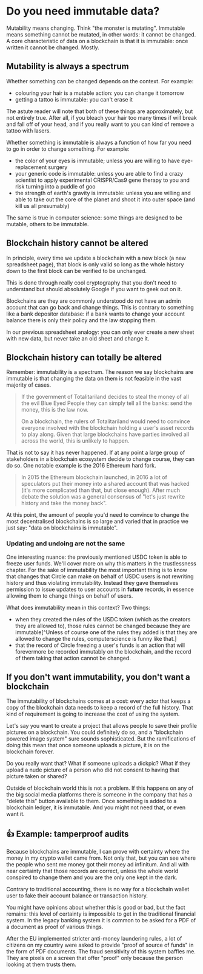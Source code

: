# Do you need immutable data?

Mutability means changing. Think "the monster is mutating". Immutable means something cannot be mutated, in other words: it cannot be changed. A core characteristic of data on a blockchain is that it is immutable: once written it cannot be changed. Mostly.

## Mutability is always a spectrum

Whether something can be changed depends on the context. For example:

- colouring your hair is a mutable action: you can change it tomorrow
- getting a tattoo is immutable: you can't erase it

The astute reader will note that both of these things are approximately, but not entirely true. After all, if you bleach your hair too many times if will break and fall off of your head, and if you really want to you can kind of remove a tattoo with lasers.

Whether something is immutable is always a function of how far you need to go in order to change something. For example:

- the color of your eyes is immutable; unless you are willing to have eye-replacement surgery
- your generic code is immutable: unless you are able to find a crazy scientist to apply experimental CRISPR/Cas9 gene therapy to you and risk turning into a puddle of goo
- the strength of earth's gravity is immutable: unless you are willing and able to take out the core of the planet and shoot it into outer space (and kill us all presumably)

The same is true in computer science: some things are designed to be mutable, others to be immutable.

## Blockchain history cannot be altered

In principle, every time we update a blockchain with a new block (a new spreadsheet page), that block is only valid so long as the whole history down to the first block can be verified to be unchanged.

This is done through really cool cryptography that you don't need to understand but should absolutely Google if you want to geek out on it.

Blockchains are they are commonly understood do not have an admin account that can go back and change things. This is contrary to something like a bank depositor database: if a bank wants to change your account balance there is only their policy and the law stopping them.

In our previous spreadsheet analogy: you can only ever create a new sheet with new data, but never take an old sheet and change it.

## Blockchain history can totally be altered

Remember: immutability is a spectrum. The reason we say blockchains are immutable is that changing the data on them is not feasible in the vast majority of cases.

> If the government of Totalitariland decides to steal the money of all the evil Blue Eyed People they can simply tell all the banks: send the money, this is the law now.
> 
> On a blockchain, the rulers of Totalitariland would need to convince everyone involved with the blockchain holding a user's asset records to play along. Given that large blockchains have parties involved all across the world, this is unlikely to happen.


That is not to say it has never happened. If at any point a large group of stakeholders in a blockchain ecosystem decide to change course, they can do so. One notable example is the 2016 Ethereum hard fork.

> In 2015 the Ethereum blockchain launched, in 2016 a lot of speculators put their money into a shared account that was hacked (it's more complicated than that, but close enough). After much debate the solution was a general consensus of "let's just rewrite history and take the money back".

At this point, the amount of people you'd need to convince to change the most decentralised blockchains is so large and varied that in practice we just say: "data on blockchains is immutable".

### Updating and undoing are not the same

One interesting nuance: the previously mentioned USDC token is able to freeze user funds. We'll cover more on why this matters in the trustlessness chapter. For the sake of immutability the most important thing is to know that changes that Circle can make on behalf of USDC users is not rewriting history and thus violating immutability. Instead they gave themselves permission to issue updates to user accounts in **future** records, in essence allowing them to change things on behalf of users.

What does immutability mean in this context? Two things:

- when they created the rules of the USDC token (which as the creators they are allowed to), those rules cannot be changed because they are immutable[^Unless of course one of the rules they added is that they are allowed to change the rules, computerscience is funny like that.]
- that the record of Circle freezing a user's funds is an action that will forevermore be recorded immutably on the blockchain, and the record of them taking that action cannot be changed.

## If you don't want immutability, you don't want a blockchain

The immutability of blockchains comes at a cost: every actor that keeps a copy of the blockchain data needs to keep a record of the full history. That kind of requirement is going to increase the cost of using the system.

Let's say you want to create a project that allows people to save their profile pictures on a blockchain. You could definitely do so, and a "blockchain powered image system" sure sounds sophisticated. But the ramifications of doing this mean that once someone uploads a picture, it is on the blockchain forever.

Do you really want that? What if someone uploads a dickpic? What if they upload a nude picture of a person who did not consent to having that picture taken or shared?

Outside of blockchain world this is not a problem. If this happens on any of the big social media platforms there is someone in the company that has a "delete this" button available to them. Once something is added to a blockchain ledger, it is immutable. And you might not need that, or even want it.

## 👍 Example: tamperproof audits

Because blockchains are immutable, I can prove with certainty where the money in my crypto wallet came from. Not only that, but you can see where the people who sent me money got their money ad infinitum. And all with near certainty that those records are correct, unless the whole world conspired to change them and you are the only one kept in the dark.

Contrary to traditional accounting, there is no way for a blockchain wallet user to fake their account balance or transaction history.

You might have opinions about whether this is good or bad, but the fact remains: this level of certainty is impossible to get in the traditional financial system. In the legacy banking system it is common to be asked for a PDF of a document as proof of various things.

After the EU implemented stricter anti-money laundering rules, a lot of citizens on my country were asked to provide "proof of source of funds" in the form of PDF documents. The fraud sensitivity of this system baffles me. They are pixels on a screen that offer "proof" only because the person looking at them trusts them.